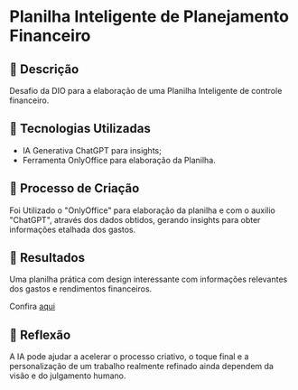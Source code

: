 # Planilha Inteligente de Planejamento Financeiro

## 📒 Descrição
Desafio da DIO para a elaboração de uma Planilha Inteligente de controle financeiro.

## 🤖 Tecnologias Utilizadas
- IA Generativa ChatGPT para insights;
- Ferramenta OnlyOffice para elaboração da Planilha.

## 🧐 Processo de Criação
Foi Utilizado o "OnlyOffice" para elaboração da planilha e com o auxilio "ChatGPT", através dos dados obtidos, gerando insights para obter informações etalhada dos gastos.

## 🚀 Resultados
Uma planilha prática com design interessante com informações relevantes dos gastos e rendimentos financeiros.

Confira [aqui]([https://github.com/OrquideaFlorida/lab-natty-or-not/blob/main/Desvendando%20Mitos.pdf](https://github.com/OrquideaFlorida/Planilha_planejam_Financeiro/blob/main/Controle_Financeiro.xlsx))

## 💭 Reflexão
A IA pode ajudar a acelerar o processo criativo, o toque final e a personalização de um trabalho realmente refinado ainda dependem da visão e do julgamento humano.
